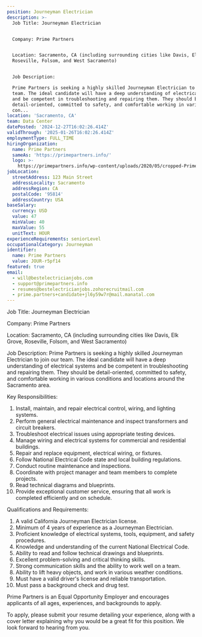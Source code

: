 ```yaml
---
position: Journeyman Electrician
description: >-
  Job Title: Journeyman Electrician


  Company: Prime Partners


  Location: Sacramento, CA (including surrounding cities like Davis, Elk Grove,
  Roseville, Folsom, and West Sacramento)


  Job Description:

  Prime Partners is seeking a highly skilled Journeyman Electrician to join our
  team. The ideal candidate will have a deep understanding of electrical systems
  and be competent in troubleshooting and repairing them. They should be
  detail-oriented, committed to safety, and comfortable working in various
  con...
location: 'Sacramento, CA'
team: Data Center
datePosted: '2024-12-27T16:02:26.414Z'
validThrough: '2025-01-26T16:02:26.414Z'
employmentType: FULL_TIME
hiringOrganization:
  name: Prime Partners
  sameAs: 'https://primepartners.info/'
  logo: >-
    https://primepartners.info/wp-content/uploads/2020/05/cropped-Prime-Partners-Logo-NO-BG-1-1.png
jobLocation:
  streetAddress: 123 Main Street
  addressLocality: Sacramento
  addressRegion: CA
  postalCode: '95814'
  addressCountry: USA
baseSalary:
  currency: USD
  value: 47
  minValue: 40
  maxValue: 55
  unitText: HOUR
experienceRequirements: seniorLevel
occupationalCategory: Journeyman
identifier:
  name: Prime Partners
  value: JOUR-r5pf14
featured: true
email:
  - will@bestelectricianjobs.com
  - support@primepartners.info
  - resumes@bestelectricianjobs.zohorecruitmail.com
  - prime.partners+candidate+jl6y59w7r@mail.manatal.com
---
```




Job Title: Journeyman Electrician

Company: Prime Partners

Location: Sacramento, CA (including surrounding cities like Davis, Elk Grove, Roseville, Folsom, and West Sacramento)

Job Description:
Prime Partners is seeking a highly skilled Journeyman Electrician to join our team. The ideal candidate will have a deep understanding of electrical systems and be competent in troubleshooting and repairing them. They should be detail-oriented, committed to safety, and comfortable working in various conditions and locations around the Sacramento area.

Key Responsibilities:

1. Install, maintain, and repair electrical control, wiring, and lighting systems.
2. Perform general electrical maintenance and inspect transformers and circuit breakers.
3. Troubleshoot electrical issues using appropriate testing devices.
4. Manage wiring and electrical systems for commercial and residential buildings.
5. Repair and replace equipment, electrical wiring, or fixtures.
6. Follow National Electrical Code state and local building regulations.
7. Conduct routine maintenance and inspections.
8. Coordinate with project manager and team members to complete projects.
9. Read technical diagrams and blueprints.
10. Provide exceptional customer service, ensuring that all work is completed efficiently and on schedule.

Qualifications and Requirements:

1. A valid California Journeyman Electrician license.
2. Minimum of 4 years of experience as a Journeyman Electrician.
3. Proficient knowledge of electrical systems, tools, equipment, and safety procedures.
4. Knowledge and understanding of the current National Electrical Code.
5. Ability to read and follow technical drawings and blueprints.
6. Excellent problem-solving and critical thinking skills.
7. Strong communication skills and the ability to work well on a team.
8. Ability to lift heavy objects, and work in various weather conditions.
9. Must have a valid driver's license and reliable transportation.
10. Must pass a background check and drug test.

Prime Partners is an Equal Opportunity Employer and encourages applicants of all ages, experiences, and backgrounds to apply.

To apply, please submit your resume detailing your experience, along with a cover letter explaining why you would be a great fit for this position. We look forward to hearing from you.
